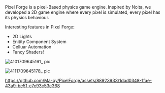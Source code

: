 Pixel Forge is a pixel-Based physics game engine. Inspired by Noita, we developed a 2D game engine where every pixel is simulated, every pixel has its physics behaviour.

Interesting features in Pixel Forge:
 - 2D Lights
 - Enitity Component System
 - Celluar Automation
 - Fancy Shaders!

![4101709645161_ pic](https://github.com/Ma-qy/PixelForge/assets/88923933/a076e049-1349-47e3-8c87-241fec0a9a57)

![4111709645178_ pic](https://github.com/Ma-qy/PixelForge/assets/88923933/e6942b5c-761a-422f-8ee7-4aa6e063403f)

https://github.com/Ma-qy/PixelForge/assets/88923933/1dad0348-1fae-43a9-be51-c7c93c53c368


